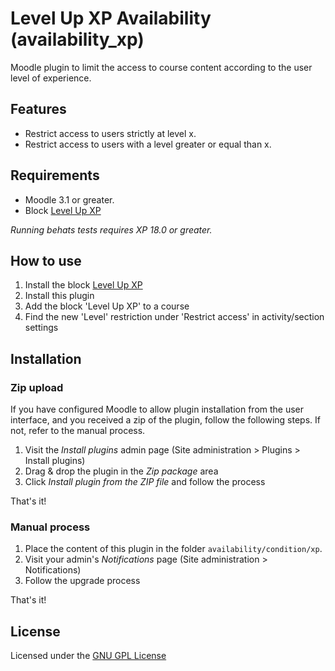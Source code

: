 Level Up XP Availability (availability_xp)
==========================================

Moodle plugin to limit the access to course content according to the user level of experience.

Features
--------

- Restrict access to users strictly at level x.
- Restrict access to users with a level greater or equal than x.

Requirements
------------

- Moodle 3.1 or greater.
- Block [Level Up XP](https://github.com/FMCorz/moodle-block_xp)

_Running behats tests requires XP 18.0 or greater._

How to use
----------

1. Install the block [Level Up XP](https://github.com/FMCorz/moodle-block_xp)
2. Install this plugin
3. Add the block 'Level Up XP' to a course
4. Find the new 'Level' restriction under 'Restrict access' in activity/section settings

Installation
------------

### Zip upload

If you have configured Moodle to allow plugin installation from the user interface, and you received a zip of the plugin, follow the following steps. If not, refer to the manual process.

1. Visit the _Install plugins_ admin page (Site administration > Plugins > Install plugins)
2. Drag & drop the plugin in the _Zip package_ area
3. Click _Install plugin from the ZIP file_ and follow the process

That's it!

### Manual process

1. Place the content of this plugin in the folder `availability/condition/xp`.
2. Visit your admin's _Notifications_ page (Site administration > Notifications)
3. Follow the upgrade process

That's it!

License
-------

Licensed under the [GNU GPL License](http://www.gnu.org/copyleft/gpl.html)
